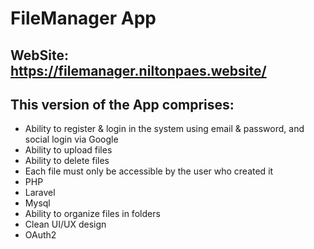 # FileManager App

## WebSite: https://filemanager.niltonpaes.website/

## This version of the App comprises:

* Ability to register & login in the system using email & password, and social login via Google
* Ability to upload files
* Ability to delete files
* Each file must only be accessible by the user who created it
* PHP
* Laravel
* Mysql
* Ability to organize files in folders
* Clean UI/UX design
* OAuth2

